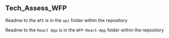 ## Tech_Assess_WFP

Readme to the `API` is in the `api` folder within the repository

Readme to the `React App` is in the `WFP-React-App` folder within the repository


